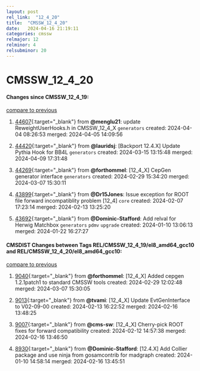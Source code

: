 ```yaml
---
layout: post
rel_link:  "12_4_20"
title:  "CMSSW_12_4_20"
date:   2024-04-16 21:19:11
categories: cmssw
relmajor: 12
relminor: 4
relsubminor: 20
---
```


# CMSSW_12_4_20
#### Changes since CMSSW_12_4_19:
[compare to previous](https://github.com/cms-sw/cmssw/compare/CMSSW_12_4_19...CMSSW_12_4_20)



1. [44607](http://github.com/cms-sw/cmssw/pull/44607){:target="_blank"}  from **@menglu21**: update ReweightUserHooks.h in CMSSW_12_4_X `generators` created: 2024-04-04 08:26:53 merged: 2024-04-05 14:09:56

2. [44420](http://github.com/cms-sw/cmssw/pull/44420){:target="_blank"}  from **@lauridsj**: [Backport 12.4.X] Update Pythia Hook for BB4L `generators` created: 2024-03-15 13:15:48 merged: 2024-04-09 17:31:48

3. [44269](http://github.com/cms-sw/cmssw/pull/44269){:target="_blank"}  from **@forthommel**: [12_4_X] CepGen generator interface `generators` created: 2024-02-29 15:34:20 merged: 2024-03-07 15:30:11

4. [43899](http://github.com/cms-sw/cmssw/pull/43899){:target="_blank"}  from **@Dr15Jones**: Issue exception for ROOT file forward incompatiblity problem [12_4] `core` created: 2024-02-07 17:23:14 merged: 2024-02-13 13:25:20

5. [43692](http://github.com/cms-sw/cmssw/pull/43692){:target="_blank"}  from **@Dominic-Stafford**: Add relval for Herwig Matchbox `generators` `pdmv` `upgrade` created: 2024-01-10 13:06:13 merged: 2024-01-22 16:27:27

#### CMSDIST Changes between Tags REL/CMSSW_12_4_19/el8_amd64_gcc10 and REL/CMSSW_12_4_20/el8_amd64_gcc10:
[compare to previous](https://github.com/cms-sw/cmsdist/compare/REL/CMSSW_12_4_19/el8_amd64_gcc10...REL/CMSSW_12_4_20/el8_amd64_gcc10)



1. [9040](http://github.com/cms-sw/cmsdist/pull/9040){:target="_blank"}  from **@forthommel**: [12_4_X] Added cepgen 1.2.1patch1 to standard CMSSW tools created: 2024-02-29 12:02:48 merged: 2024-03-07 15:30:05

2. [9013](http://github.com/cms-sw/cmsdist/pull/9013){:target="_blank"}  from **@tvami**: [12_4_X] Update EvtGenInterface to V02-09-00 created: 2024-02-13 16:22:52 merged: 2024-02-16 13:48:25

3. [9007](http://github.com/cms-sw/cmsdist/pull/9007){:target="_blank"}  from **@cms-sw**: [12_4_X] Cherry-pick ROOT fixes for forward compatibility created: 2024-02-12 14:57:38 merged: 2024-02-16 13:46:50

4. [8930](http://github.com/cms-sw/cmsdist/pull/8930){:target="_blank"}  from **@Dominic-Stafford**: [12.4.X] Add Collier package and use ninja from gosamcontrib for madgraph created: 2024-01-10 14:58:14 merged: 2024-02-16 13:45:51
